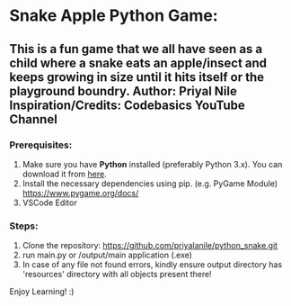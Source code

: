 # Snake Apple Python Game:

This is a fun game that we all have seen as a child where a snake eats an apple/insect and keeps growing in size until it hits itself or the playground boundry.
Author: Priyal Nile
Inspiration/Credits: Codebasics YouTube Channel
---

### Prerequisites:

1. Make sure you have **Python** installed (preferably Python 3.x). You can download it from [here](https://www.python.org/downloads/).
2. Install the necessary dependencies using pip. (e.g. PyGame Module) https://www.pygame.org/docs/
3. VSCode Editor

### Steps:

1. Clone the repository:
   https://github.com/priyalanile/python_snake.git
2. run main.py or /output/main application (.exe)
3. In case of any file not found errors, kindly ensure output directory has 'resources' directory with all objects present there!


Enjoy Learning! :)
